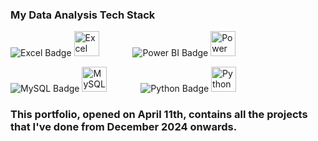
### My Data Analysis Tech Stack


<!-- Row 1: Excel and Power BI -->
<p align="left">
  <span style="display:inline-block; margin-right: 50px;">
    <img src="https://img.shields.io/badge/Excel-217346?style=for-the-badge&logo=microsoft-excel&logoColor=white" alt="Excel Badge" />
    <img src="https://img.icons8.com/color/48/microsoft-excel-2019.png" width="40" alt="Excel Icon" />
  </span>

  <span style="display:inline-block;">
    <img src="https://img.shields.io/badge/PowerBI-F2C811?style=for-the-badge&logo=powerbi&logoColor=black" alt="Power BI Badge" />
    <img src="https://upload.wikimedia.org/wikipedia/commons/c/cf/New_Power_BI_Logo.svg" width="40" alt="Power BI Icon" />
  </span>
</p>

<!-- Row 2: MySQL and Python -->
<p align="left">
  <span style="display:inline-block; margin-right: 50px;">
    <img src="https://img.shields.io/badge/MySQL-4479A1?style=for-the-badge&logo=mysql&logoColor=white" alt="MySQL Badge" />
    <img src="https://cdn.jsdelivr.net/gh/devicons/devicon/icons/mysql/mysql-original.svg" width="40" alt="MySQL Icon" />
  </span>

  <span style="display:inline-block;">
    <img src="https://img.shields.io/badge/Python-3776AB?style=for-the-badge&logo=python&logoColor=white" alt="Python Badge" />
    <img src="https://cdn.jsdelivr.net/gh/devicons/devicon/icons/python/python-original.svg" width="40" alt="Python Icon" />
  </span>
</p>


### This portfolio, opened on April 11th, contains all the projects that I've done from December 2024 onwards.

<!---
anyamanpr/anyamanpr is a ✨ special ✨ repository because its `README.md` (this file) appears on your GitHub profile.
You can click the Preview link to take a look at your changes.
--->
